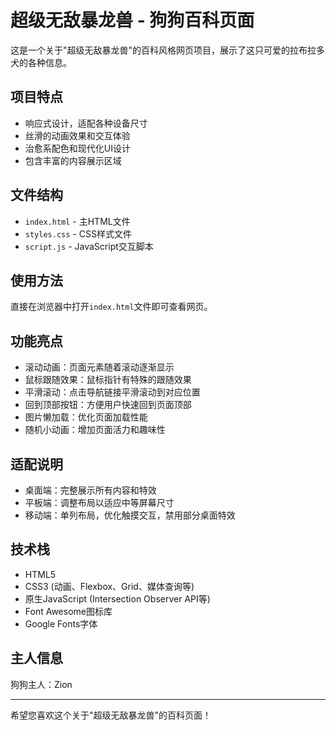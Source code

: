 # 超级无敌暴龙兽 - 狗狗百科页面

这是一个关于"超级无敌暴龙兽"的百科风格网页项目，展示了这只可爱的拉布拉多犬的各种信息。

## 项目特点

- 响应式设计，适配各种设备尺寸
- 丝滑的动画效果和交互体验
- 治愈系配色和现代化UI设计
- 包含丰富的内容展示区域

## 文件结构

- `index.html` - 主HTML文件
- `styles.css` - CSS样式文件
- `script.js` - JavaScript交互脚本

## 使用方法

直接在浏览器中打开`index.html`文件即可查看网页。

## 功能亮点

- 滚动动画：页面元素随着滚动逐渐显示
- 鼠标跟随效果：鼠标指针有特殊的跟随效果
- 平滑滚动：点击导航链接平滑滚动到对应位置
- 回到顶部按钮：方便用户快速回到页面顶部
- 图片懒加载：优化页面加载性能
- 随机小动画：增加页面活力和趣味性

## 适配说明

- 桌面端：完整展示所有内容和特效
- 平板端：调整布局以适应中等屏幕尺寸
- 移动端：单列布局，优化触摸交互，禁用部分桌面特效

## 技术栈

- HTML5
- CSS3 (动画、Flexbox、Grid、媒体查询等)
- 原生JavaScript (Intersection Observer API等)
- Font Awesome图标库
- Google Fonts字体

## 主人信息

狗狗主人：Zion

---

希望您喜欢这个关于"超级无敌暴龙兽"的百科页面！ 